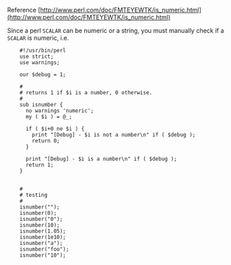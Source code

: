 <!--
Categories:
  - perl
Tags:
  - perl
  - config
  - package
-->

Reference [http://www.perl.com/doc/FMTEYEWTK/is_numeric.html](http://www.perl.com/doc/FMTEYEWTK/is_numeric.html)

Since a perl `SCALAR` can be numeric or a string, you must manually check if a `SCALAR` is numeric, i.e.



        #!/usr/bin/perl
        use strict;
        use warnings;
        
        our $debug = 1;
        
        #
        # returns 1 if $i is a number, 0 otherwise.
        #
        sub isnumber {
          no warnings 'numeric';
          my ( $i ) = @_;
        
          if ( $i+0 ne $i ) {
            print "[Debug] - $i is not a number\n" if ( $debug );
            return 0;
          }
        
          print "[Debug] - $i is a number\n" if ( $debug );
          return 1;
        }
        
        
        #
        # testing
        #
        isnumber("");
        isnumber(0);
        isnumber("0");
        isnumber(10);
        isnumber(1.05);
        isnumber(1e10);
        isnumber("a");
        isnumber("foo");
        isnumber("10");


